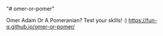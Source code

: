 "# omer-or-pomer" 

Omer Adam Or A Pomeranian?
Test your skills! :)
https://fun-q.github.io/omer-or-pomer/
